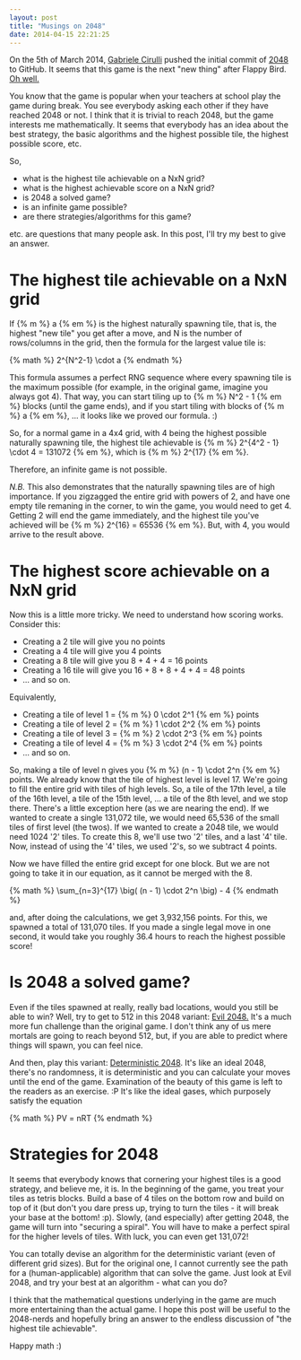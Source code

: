 ```yaml
---
layout: post
title: "Musings on 2048"
date: 2014-04-15 22:21:25
---
```


On the 5th of March 2014, [Gabriele Cirulli][gabrielecirulli] pushed the initial commit of [2048][2048] to GitHub. It seems that this game is the next "new thing" after Flappy Bird. [Oh well.][flappy2048]

You know that the game is popular when your teachers at school play the game during break. You see everybody asking each other if they have reached 2048 or not. I think that it is trivial to reach 2048, but the game interests me mathematically. It seems that everybody has an idea about the best strategy, the basic algorithms and the highest possible tile, the highest possible score, etc.

So,

* what is the highest tile achievable on a NxN grid?
* what is the highest achievable score on a NxN grid?
* is 2048 a solved game?
* is an infinite game possible?
* are there strategies/algorithms for this game?

etc. are questions that many people ask. In this post, I'll try my best to give an answer.

# The highest tile achievable on a NxN grid

If {% m %} a {% em %} is the highest naturally spawning tile, that is, the highest "new tile" you get after a move, and N is the number of rows/columns in the grid, then the formula for the largest value tile is:

{% math %}
2^{N^2-1} \cdot a
{% endmath %}

This formula assumes a perfect RNG sequence where every spawning tile is the maximum possible (for example, in the original game, imagine you always got 4). That way, you can start tiling up to {% m %} N^2 - 1 {% em %} blocks (until the game ends), and if you start tiling with blocks of {% m %} a {% em %}, ... it looks like we proved our formula. :)

So, for a normal game in a 4x4 grid, with 4 being the highest possible naturally spawning tile, the highest tile achievable is {% m %} 2^{4^2 - 1} \cdot 4 = 131072 {% em %}, which is {% m %} 2^{17} {% em %}.

Therefore, an infinite game is not possible.

*N.B.* This also demonstrates that the naturally spawning tiles are of high importance. If you zigzagged the entire grid with powers of 2, and have one empty tile remaning in the corner, to win the game, you would need to get 4. Getting 2 will end the game immediately, and the highest tile you've achieved will be {% m %} 2^{16} = 65536 {% em %}. But, with 4, you would arrive to the result above.

# The highest score achievable on a NxN grid

Now this is a little more tricky. We need to understand how scoring works. Consider this:

* Creating a 2 tile will give you no points
* Creating a 4 tile will give you 4 points
* Creating a 8 tile will give you 8 + 4 + 4 = 16 points
* Creating a 16 tile will give you 16 + 8 + 8 + 4 + 4 = 48 points
* ... and so on.

Equivalently,

* Creating a tile of level 1 = {% m %} 0 \cdot 2^1 {% em %} points
* Creating a tile of level 2 = {% m %} 1 \cdot 2^2 {% em %} points
* Creating a tile of level 3 = {% m %} 2 \cdot 2^3 {% em %} points
* Creating a tile of level 4 = {% m %} 3 \cdot 2^4 {% em %} points
* ... and so on.

So, making a tile of level n gives you {% m %} (n - 1) \cdot 2^n {% em %} points. We already know that the tile of highest level is level 17. We're going to fill the entire grid with tiles of high levels. So, a tile of the 17th level, a tile of the 16th level, a tile of the 15th level, ... a tile of the 8th level, and we stop there. There's a little exception here (as we are nearing the end). If we wanted to create a single 131,072 tile, we would need 65,536 of the small tiles of first level (the twos). If we wanted to create a 2048 tile, we would need 1024 '2' tiles. To create this 8, we'll use two '2' tiles, and a last '4' tile. Now, instead of using the '4' tiles, we used '2's, so we subtract 4 points.

Now we have filled the entire grid except for one block. But we are not going to take it in our equation, as it cannot be merged with the 8.

{% math %}
\sum_{n=3}^{17} \big( (n - 1) \cdot 2^n \big) - 4
{% endmath %}

and, after doing the calculations, we get 3,932,156 points. For this, we spawned a total of 131,070 tiles. If you made a single legal move in one second, it would take you roughly 36.4 hours to reach the highest possible score!

# Is 2048 a solved game?

Even if the tiles spawned at really, really bad locations, would you still be able to win? Well, try to get to 512 in this 2048 variant: [Evil 2048.][evil2048] It's a much more fun challenge than the original game. I don't think any of us mere mortals are going to reach beyond 512, but, if you are able to predict where things will spawn, you can feel nice.

And then, play this variant: [Deterministic 2048][det2048]. It's like an ideal 2048, there's no randomness, it is deterministic and you can calculate your moves until the end of the game. Examination of the beauty of this game is left to the readers as an exercise. :P It's like the ideal gases, which purposely satisfy the equation

{% math %}
PV = nRT
{% endmath %}

# Strategies for 2048

It seems that everybody knows that cornering your highest tiles is a good strategy, and believe me, it is. In the beginning of the game, you treat your tiles as tetris blocks. Build a base of 4 tiles on the bottom row and build on top of it (but don't you dare press up, trying to turn the tiles - it will break your base at the bottom! :p). Slowly, (and especially) after getting 2048, the game will turn into "securing a spiral". You will have to make a perfect spiral for the higher levels of tiles. With luck, you can even get 131,072!

You can totally devise an algorithm for the deterministic variant (even of different grid sizes). But for the original one, I cannot currently see the path for a (human-applicable) algorithm that can solve the game. Just look at Evil 2048, and try your best at an algorithm - what can you do?

I think that the mathematical questions underlying in the game are much more entertaining than the actual game. I hope this post will be useful to the 2048-nerds and hopefully bring an answer to the endless discussion of "the highest tile achievable".

Happy math :)

[gabrielecirulli]: https://github.com/gabrielecirulli
[2048]: https://github.com/gabrielecirulli/2048
[flappy2048]: http://hczhcz.github.io/Flappy-2048
[evil2048]: http://aj-r.github.io/Evil-2048/
[det2048]: http://jmfork.github.io/2048/
